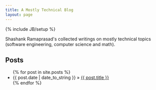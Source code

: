 ```yaml
---
title: A Mostly Technical Blog
layout: page
---
```

{% include JB/setup %}

Shashank Ramaprasad's collected writings on mostly technical topics
(software engineering, computer science and math).

## Posts

<ul class="posts">
  {% for post in site.posts %}
    <li><span>{{ post.date | date_to_string }}</span> &raquo; <a href="{{ BASE_PATH }}{{ post.url }}">{{ post.title }}</a>
    </li>
  {% endfor %}
</ul>
